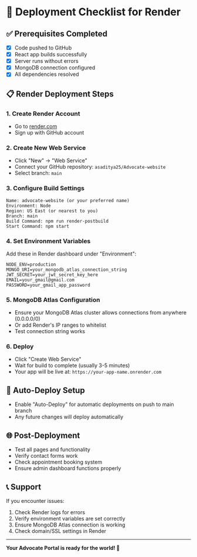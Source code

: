 # 🚀 Deployment Checklist for Render

## ✅ Prerequisites Completed
- [x] Code pushed to GitHub
- [x] React app builds successfully
- [x] Server runs without errors
- [x] MongoDB connection configured
- [x] All dependencies resolved

## 📋 Render Deployment Steps

### 1. **Create Render Account**
- Go to [render.com](https://render.com)
- Sign up with GitHub account

### 2. **Create New Web Service**
- Click "New" → "Web Service"
- Connect your GitHub repository: `asaditya25/Advocate-website`
- Select branch: `main`

### 3. **Configure Build Settings**
```
Name: advocate-website (or your preferred name)
Environment: Node
Region: US East (or nearest to you)
Branch: main
Build Command: npm run render-postbuild
Start Command: npm start
```

### 4. **Set Environment Variables**
Add these in Render dashboard under "Environment":
```
NODE_ENV=production
MONGO_URI=your_mongodb_atlas_connection_string
JWT_SECRET=your_jwt_secret_key_here
EMAIL=your_gmail@gmail.com
PASSWORD=your_gmail_app_password
```

### 5. **MongoDB Atlas Configuration**
- Ensure your MongoDB Atlas cluster allows connections from anywhere (0.0.0.0/0)
- Or add Render's IP ranges to whitelist
- Test connection string works

### 6. **Deploy**
- Click "Create Web Service"
- Wait for build to complete (usually 3-5 minutes)
- Your app will be live at: `https://your-app-name.onrender.com`

## 🔧 Auto-Deploy Setup
- Enable "Auto-Deploy" for automatic deployments on push to main branch
- Any future changes will deploy automatically

## 🌐 Post-Deployment
- Test all pages and functionality
- Verify contact forms work
- Check appointment booking system
- Ensure admin dashboard functions properly

## 📞 Support
If you encounter issues:
1. Check Render logs for errors
2. Verify environment variables are set correctly
3. Ensure MongoDB Atlas connection is working
4. Check domain/SSL settings in Render

---

**Your Advocate Portal is ready for the world! 🎉**
